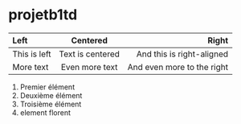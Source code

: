 # projetb1td
| Left         | Centered         | Right                      |
| :----------- | :--------------: | -------------------------: |
| This is left | Text is centered | And this is right-aligned  |
| More text    | Even more text   | And even more to the right |

1. Premier élément
2. Deuxième élément
3. Troisième élément
4. element florent
